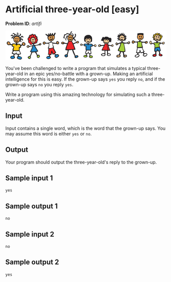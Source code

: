 # Artificial three-year-old [easy]
__Problem ID__: _artifi_

![](../images/artifi.png)

You've been challenged to write a program that simulates a typical
three-year-old in an epic yes/no-battle with a grown-up. Making an artificial
intelligence for this is easy. If the grown-up says `yes` you reply `no`, and
if the grown-up says `no` you reply `yes`.

Write a program using this amazing technology for simulating such a
three-year-old.

## Input
Input contains a single word, which is the word that the grown-up says. You may
assume this word is either `yes` or `no`.

## Output
Your program should output the three-year-old's reply to the grown-up.

## Sample input 1
```
yes
```

## Sample output 1
```
no
```

## Sample input 2
```
no
```

## Sample output 2
```
yes
```
